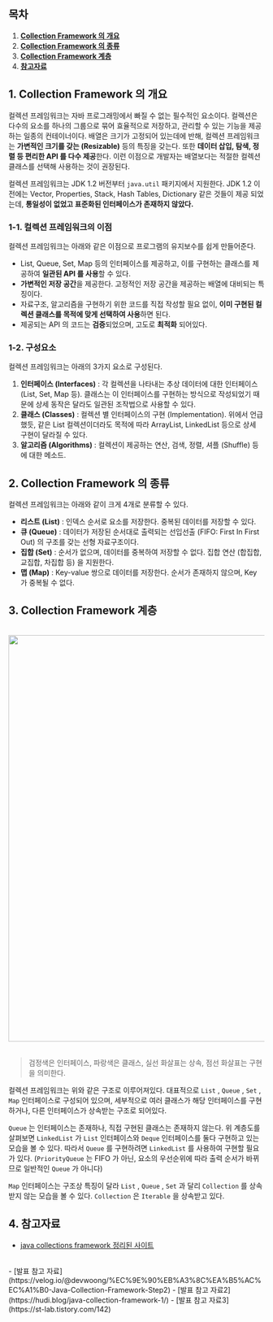 ## 목차

1. [**Collection Framework 의 개요**](#1.-Collection-Framework-의-개요)
2. [**Collection Framework 의 종류**](#2.-Collection-Framework-의-종류)
3. [**Collection Framework 계층**](#3.-Collection-Framework-계층)
4. [**참고자료**](#4.-참고자료)



## 1. Collection Framework 의 개요

컬렉션 프레임워크는 자바 프로그래밍에서 빠질 수 없는 필수적인 요소이다. 컬렉션은 다수의 요소를 하나의 그룹으로 묶어 효율적으로 저장하고, 관리할 수 있는 기능을 제공하는 일종의 컨테이너이다. 배열은 크기가 고정되어 있는데에 반해, 컬렉션 프레임워크는 **가변적인 크기를 갖는 (Resizable)** 등의 특징을 갖는다. 또한 **데이터 삽입, 탐색, 정렬 등 편리한 API 를 다수 제공**한다. 이런 이점으로 개발자는 배열보다는 적절한 컬렉션 클래스를 선택해 사용하는 것이 권장된다.

컬렉션 프레임워크는 JDK 1.2 버전부터 `java.util` 패키지에서 지원한다. JDK 1.2 이전에는 Vector, Properties, Stack, Hash Tables, Dictionary 같은 것들이 제공 되었는데, **통일성이 없었고 표준화된 인터페이스가 존재하지 않았다.**

### 1-1. 컬렉션 프레임워크의 이점

컬렉션 프레임워크는 아래와 같은 이점으로 프로그램의 유지보수를 쉽게 만들어준다.

- List, Queue, Set, Map 등의 인터페이스를 제공하고, 이를 구현하는 클래스를 제공하여 **일관된 API 를 사용**할 수 있다.
- **가변적인 저장 공간**을 제공한다. 고정적인 저장 공간을 제공하는 배열에 대비되는 특징이다.
- 자료구조, 알고리즘을 구현하기 위한 코드를 직접 작성할 필요 없이, **이미 구현된 컬렉션 클래스를 목적에 맞게 선택하여 사용**하면 된다.
- 제공되는 API 의 코드는 **검증**되었으며, 고도로 **최적화** 되어있다.

### 1-2. 구성요소

컬렉션 프레임워크는 아래의 3가지 요소로 구성된다.

1. **인터페이스 (Interfaces)** : 각 컬렉션을 나타내는 추상 데이터에 대한 인터페이스 (List, Set, Map 등). 클래스는 이 인터페이스를 구현하는 방식으로 작성되었기 때문에 상세 동작은 달라도 일관된 조작법으로 사용할 수 있다.
2. **클래스 (Classes)** : 컬렉션 별 인터페이스의 구현 (Implementation). 위에서 언급했듯, 같은 List 컬렉션이더라도 목적에 따라 ArrayList, LinkedList 등으로 상세 구현이 달라질 수 있다.
3. **알고리즘 (Algorithms)** : 컬렉션이 제공하는 연산, 검색, 정렬, 셔플 (Shuffle) 등에 대한 메소드.

## 2. Collection Framework 의 종류

컬렉션 프레임워크는 아래와 같이 크게 4개로 분류할 수 있다.

- **리스트 (List)** : 인덱스 순서로 요소를 저장한다. 중복된 데이터를 저장할 수 있다.
- **큐 (Queue)** : 데이터가 저장된 순서대로 출력되는 선입선출 (FIFO: First In First Out) 의 구조를 갖는 선형 자료구조이다.
- **집합 (Set)** : 순서가 없으며, 데이터를 중복하여 저장할 수 없다. 집합 연산 (합집합, 교집합, 차집합 등) 을 지원한다.
- **맵 (Map)** : Key-value 쌍으로 데이터를 저장한다. 순서가 존재하지 않으며, Key 가 중복될 수 없다.

## 3. Collection Framework 계층

</br>
      <img width="800" src="https://github.com/SSAFYSEOUL06CSSTUDY/06CSSTUDY/assets/141606477/dbe918d4-f4e9-439e-9bc4-7c247b7ea64a">
<br/>
</br>

> 
> 
> 
> 검정색은 인터페이스, 파랑색은 클래스, 실선 화살표는 상속, 점선 화살표는 구현을 의미한다.
> 

컬렉션 프레임워크는 위와 같은 구조로 이루어져있다. 대표적으로 `List` , `Queue` , `Set` , `Map` 인터페이스로 구성되어 있으며, 세부적으로 여러 클래스가 해당 인터페이스를 구현하거나, 다른 인터페이스가 상속받는 구조로 되어있다.

`Queue` 는 인터페이스는 존재하나, 직접 구현된 클래스는 존재하지 않는다. 위 계층도를 살펴보면 `LinkedList` 가 `List` 인터페이스와 `Deque` 인터페이스를 둘다 구현하고 있는 모습을 볼 수 있다. 따라서 `Queue` 를 구현하려면 `LinkedList` 를 사용하여 구현할 필요가 있다. (`PriorityQueue` 는 FIFO 가 아닌, 요소의 우선순위에 따라 출력 순서가 바뀌므로 일반적인 `Queue` 가 아니다)

`Map` 인터페이스는 구조상 특징이 달라 `List` , `Queue` , `Set` 과 달리 `Collection` 를 상속받지 않는 모습을 볼 수 있다. `Collection` 은 `Iterable` 을 상속받고 있다.


## 4. 참고자료
- [java collections framework 정리된 사이트](https://inpa.tistory.com/entry/JCF-%F0%9F%A7%B1-Collections-Framework-%EC%A2%85%EB%A5%98-%EC%B4%9D%EC%A0%95%EB%A6%AC#queue_%EC%9D%B8%ED%84%B0%ED%8E%98%EC%9D%B4%EC%8A%A4)
</br>
- [발표 참고 자료](https://velog.io/@devwoong/%EC%9E%90%EB%A3%8C%EA%B5%AC%EC%A1%B0-Java-Collection-Framework-Step2)
- [발표 참고 자료2](https://hudi.blog/java-collection-framework-1/)
- [발표 참고 자료3](https://st-lab.tistory.com/142)
